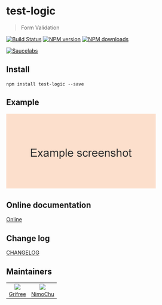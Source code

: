# test-logic

> Form Validation

[![Build Status](https://api.travis-ci.org/fast-flow/test-logic.svg)](https://travis-ci.org/fast-flow/test-logic)
[![NPM version](https://img.shields.io/npm/v/test-logic.svg?style=flat)](https://npmjs.org/package/test-logic)
[![NPM downloads](http://img.shields.io/npm/dm/test-logic.svg?style=flat)](https://npmjs.org/package/test-logic)

[![Saucelabs](https://saucelabs.com/browser-matrix/test-logic.svg)](https://saucelabs.com/u/test-logic)

## Install

```shell
npm install test-logic --save
```

## Example

[![Preview](./example/preview.png)](http://fast-flow.github.io/test-logic/example)

## Online documentation

[Online](http://fast-flow.github.io/test-logic)

## Change log

[CHANGELOG](./CHANGELOG.md)


## Maintainers

<table>
  <tbody>
    <tr>
    <td align="center">
        <a href="https://github.com/grifree"><img width="150 height="150" src="https://github.com/grifree.png?s=150" /></a>
        <br>
        <a href="https://github.com/grifree">Grifree</a>
    </td>
      <td align="center">
        <a href="https://github.com/nimojs"><img width="150 height="150" src="https://github.com/nimojs.png?s=150" /></a>
        <br>
        <a href="https://github.com/nimojs">NimoChu</a>
      </td>
    <tr>
  <tbody>
</table>
